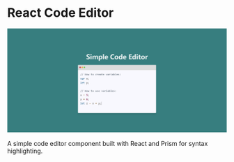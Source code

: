 # React Code Editor

![Project Logo](./public/screenshot.png)

A simple code editor component built with React and Prism for syntax highlighting.

